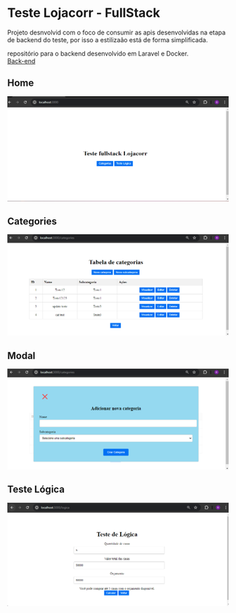 # Teste Lojacorr - FullStack

Projeto desnvolvid com o foco de consumir as apis desenvolvidas na etapa de backend do teste, por isso a estilizaão está de forma simplificada.

repositório para o backend desenvolvido em Laravel e Docker.
<br>
[Back-end](https://github.com/bruno-lima1504/api-laravel-docker)


## Home
<img src="./assets/lojacorr_home.png" alt="signup screen">

## Categories
<img src="./assets/lojacorr_categories.png" alt="signup screen">

## Modal
<img src="./assets/lojacorr_add_category.png" alt="signup screen">

## Teste Lógica
<img src="./assets/lojacorr_logica.png" alt="signup screen">